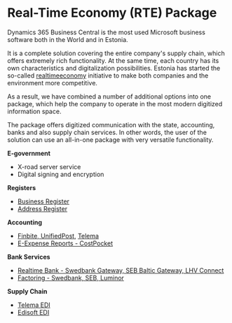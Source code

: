 # Real-Time Economy (RTE) Package
Dynamics 365 Business Central is the most used Microsoft business software both in the World and in Estonia.

It is a complete solution covering the entire company's supply chain, which offers extremely rich functionality. At the same time, each country has its own characteristics and digitalization possibilities. Estonia has started the so-called [realtimeeconomy](https://realtimeeconomy-bsr.eu/) initiative to make both companies and the environment more competitive.

As a result, we have combined a number of additional options into one package, which help the company to operate in the most modern digitized information space.

The package offers digitized communication with the state, accounting, banks and also supply chain services. In other words, the user of the solution can use an all-in-one package with very versatile functionality.


**E-government**
- X-road server service
- Digital signing and encryption

**Registers**
- <a href="https://dynamicspartnersee.github.io/apps/estonian-business-register/docs/en-US/help.html" target="_blank">Business Register</a>
- <a href="https://apps.itera.ee/apps/Address-Autocomplete/docs/en-US/app.html" target="_blank">Address Register</a>

**Accounting**
- <a href="https://dynamicspartnersee.github.io/apps/einvoices-for-estonia/docs/en-US/help.html" target="_blank">Finbite, UnifiedPost</a>, <a href="https://dynamicspartnersee.github.io/apps/telema-edi/docs/en-US/help.html" target="_blank">Telema</a>
- <a href="https://apps.itera.ee/apps/expense-reports/docs/en-US/app.html" target="_blank">E-Expense Reports - CostPocket</a>

**Bank Services**
- <a href="https://apps.itera.ee/apps/realtime-bank/docs/en-US/app.html" target="_blank">Realtime Bank - Swedbank Gateway, SEB Baltic Gateway, LHV Connect</a>
- <a href="https://apps.itera.ee/apps/factoring/docs/en-US/app.html" target="_blank">Factoring - Swedbank, SEB, Luminor</a>

**Supply Chain**
- <a href="https://dynamicspartnersee.github.io/apps/telema-edi/docs/en-US/help.html" target="_blank">Telema EDI</a>
- <a href="https://dynamicspartnersee.github.io/apps/telema-edi/docs/en-US/help.html" target="_blank">Edisoft EDI</a>
